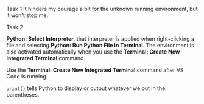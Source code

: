Task 1 It hinders my  courage a bit for the unknown running environment, but it won't stop me.

Task 2

**Python: Select Interpreter**, that interpreter is applied when right-clicking a file and selecting **Python: Run Python File in Terminal**. The environment is also activated automatically when you use the **Terminal: Create New Integrated Terminal** command.

Use the **Terminal: Create New Integrated Terminal** command after VS Code is running. 

`print()` tells Python to display or output whatever we put in the parentheses.


